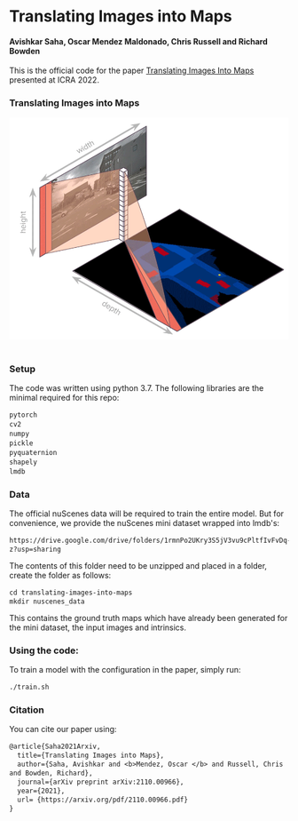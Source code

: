 # Translating Images into Maps
#### Avishkar Saha, Oscar Mendez Maldonado, Chris Russell and Richard Bowden

This is the official code for the paper [Translating Images Into Maps](https://arxiv.org/abs/2110.00966) presented at ICRA 2022.

### Translating Images into Maps
<div>
<img src="images/image_to_bev_motivation.gif"></img>
</div>
<br />

### Setup
The code was written using python 3.7. 
The following libraries are the minimal required for this repo: 
```python
pytorch
cv2
numpy
pickle
pyquaternion
shapely
lmdb
```

### Data
The official nuScenes data will be required to train the entire model. 
But for convenience, we provide the nuScenes mini dataset wrapped into 
lmdb's:
```
https://drive.google.com/drive/folders/1rmnPo2UKry3S5jV3vu9cPltfIvFvDq-z?usp=sharing
```

The contents of this folder need to be unzipped and placed in a folder, create the folder
as follows:
```
cd translating-images-into-maps
mkdir nuscenes_data
```

This contains the ground truth maps which have already been generated for
the mini dataset, the input images and intrinsics.

### Using the code:
To train a model with the configuration in the paper, simply run:
```bash
./train.sh  
```

### Citation
You can cite our paper using: 
```
@article{Saha2021Arxiv,
  title={Translating Images into Maps},
  author={Saha, Avishkar and <b>Mendez, Oscar </b> and Russell, Chris and Bowden, Richard},
  journal={arXiv preprint arXiv:2110.00966},
  year={2021},
  url= {https://arxiv.org/pdf/2110.00966.pdf}
}
```
